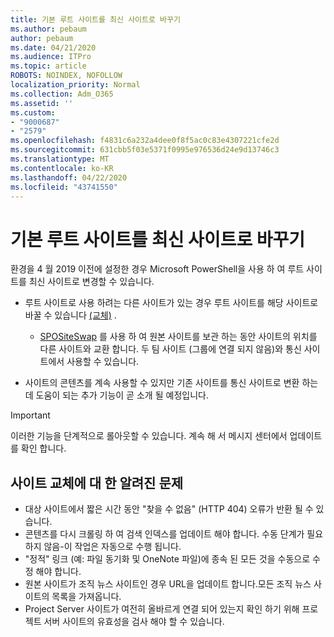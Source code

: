 ```yaml
---
title: 기본 루트 사이트를 최신 사이트로 바꾸기
ms.author: pebaum
author: pebaum
ms.date: 04/21/2020
ms.audience: ITPro
ms.topic: article
ROBOTS: NOINDEX, NOFOLLOW
localization_priority: Normal
ms.collection: Adm_O365
ms.assetid: ''
ms.custom:
- "9000687"
- "2579"
ms.openlocfilehash: f4831c6a232a4dee0f8f5ac0c83e4307221cfe2d
ms.sourcegitcommit: 631cbb5f03e5371f0995e976536d24e9d13746c3
ms.translationtype: MT
ms.contentlocale: ko-KR
ms.lasthandoff: 04/22/2020
ms.locfileid: "43741550"
---
```

# <a name="swap-your-classic-root-site-with-a-modern-site"></a>기본 루트 사이트를 최신 사이트로 바꾸기

환경을 4 월 2019 이전에 설정한 경우 Microsoft PowerShell을 사용 하 여 루트 사이트를 최신 사이트로 변경할 수 있습니다.

- 루트 사이트로 사용 하려는 다른 사이트가 있는 경우 루트 사이트를 해당 사이트로 바꿀 수 있습니다 [(교체)](https://docs.microsoft.com/sharepoint/modern-root-site) . 
    - [SPOSiteSwap](https://docs.microsoft.com/powershell/module/sharepoint-online/invoke-spositeswap?view=sharepoint-ps) 를 사용 하 여 원본 사이트를 보관 하는 동안 사이트의 위치를 다른 사이트와 교환 합니다. 두 팀 사이트 (그룹에 연결 되지 않음)와 통신 사이트에서 사용할 수 있습니다. 

- 사이트의 콘텐츠를 계속 사용할 수 있지만 기존 사이트를 통신 사이트로 변환 하는 데 도움이 되는 추가 기능이 곧 소개 될 예정입니다. 
>[!Important]
>이러한 기능을 단계적으로 롤아웃할 수 있습니다. 계속 해 서 메시지 센터에서 업데이트를 확인 합니다. 

## <a name="known-issues-with-swapping-sites"></a>사이트 교체에 대 한 알려진 문제

- 대상 사이트에서 짧은 시간 동안 "찾을 수 없음" (HTTP 404) 오류가 반환 될 수 있습니다.
- 콘텐츠를 다시 크롤링 하 여 검색 인덱스를 업데이트 해야 합니다. 수동 단계가 필요 하지 않음-이 작업은 자동으로 수행 됩니다.
- "정적" 링크 (예: 파일 동기화 및 OneNote 파일)에 종속 된 모든 것을 수동으로 수정 해야 합니다.
- 원본 사이트가 조직 뉴스 사이트인 경우 URL을 업데이트 합니다.모든 조직 뉴스 사이트의 목록을 가져옵니다.
- Project Server 사이트가 여전히 올바르게 연결 되어 있는지 확인 하기 위해 프로젝트 서버 사이트의 유효성을 검사 해야 할 수 있습니다.
